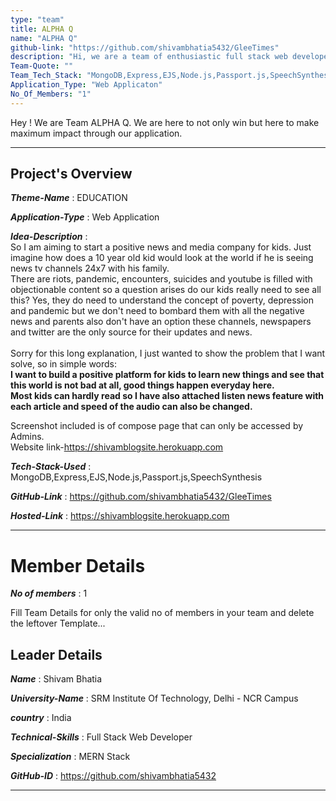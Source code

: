 ```yaml
---
type: "team"                                                        
title: ALPHA Q
name: "ALPHA Q"
github-link: "https://github.com/shivambhatia5432/GleeTimes"
description: "Hi, we are a team of enthusiastic full stack web developers."
Team-Quote: ""
Team_Tech_Stack: "MongoDB,Express,EJS,Node.js,Passport.js,SpeechSynthesis"
Application_Type: "Web Applicaton"
No_Of_Members: "1"
---
```


Hey ! We are Team ALPHA Q. We are here to not only win but here to make maximum impact through our application.

---

## Project's Overview

_**Theme-Name**_ : EDUCATION

_**Application-Type**_ :   Web Application

_**Idea-Description**_ :  <br>
So I am aiming to start a positive news and media company for kids. Just imagine how does a 10 year old kid would look at the world if he is seeing news tv channels 24x7 with his family.<br>
There are riots, pandemic, encounters, suicides and youtube is filled with objectionable content so a question arises do our kids really need to see all this?
Yes, they do need to understand the concept of poverty, depression and pandemic but we don't need to bombard them with all the negative news and parents also don't have an option these channels, newspapers and twitter are the only source for their updates and news.<br>
<br>
Sorry for this long explanation, I just wanted to show the problem that I want solve, so in simple words:<br>
<b>
I want to build a positive platform for kids to learn new things and see that this world is not bad at all, good things happen everyday here.<br>
Most kids can hardly read so I have also attached listen news feature with each article and speed of the audio can also be changed.<br>
</b>

Screenshot included is of compose page that can only be accessed by Admins.<br>
Website link-https://shivamblogsite.herokuapp.com

_**Tech-Stack-Used**_ :   MongoDB,Express,EJS,Node.js,Passport.js,SpeechSynthesis

_**GitHub-Link**_ :   https://github.com/shivambhatia5432/GleeTimes

_**Hosted-Link**_ :    https://shivamblogsite.herokuapp.com

---

# Member Details

_**No of members**_ : 1

Fill Team Details for only the valid no of members in your team and delete the leftover Template...

## Leader Details

_**Name**_ : Shivam Bhatia

_**University-Name**_ : SRM Institute Of Technology, Delhi - NCR Campus

_**country**_ : India
 
_**Technical-Skills**_ : Full Stack Web Developer

_**Specialization**_ : MERN Stack

_**GitHub-ID**_ :  https://github.com/shivambhatia5432

---

